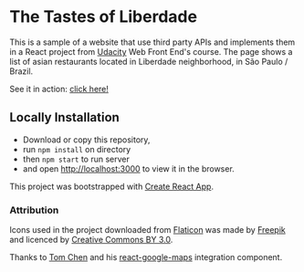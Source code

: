 # The Tastes of Liberdade
This is a sample of a website that use third party APIs and implements them in a React project from [Udacity](https://udacity.com) Web Front End's course.
The page shows a list of asian restaurants located in Liberdade neighborhood, in São Paulo / Brazil.

See it in action: [click here!](https://dkotsuka.github.io/ndfe-maps-api/)

## Locally Installation

* Download or copy this repository,
* run `npm install` on directory
* then `npm start` to run server
* and open [http://localhost:3000](http://localhost:3000) to view it in the browser.

This project was bootstrapped with [Create React App](https://github.com/facebook/create-react-app).

### Attribution
Icons used in the project downloaded from [Flaticon](https://www.flaticon.com/) was made by [Freepik](https://www.freepik.com/) and licenced by [Creative Commons BY 3.0](http://creativecommons.org/licenses/by/3.0/).

Thanks to [Tom Chen](https://github.com/tomchentw) and his [react-google-maps](https://github.com/tomchentw/react-google-maps) integration component.


